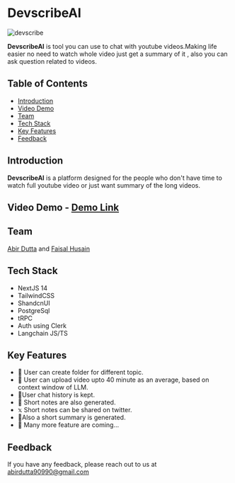 
# DevscribeAI

![devscribe](https://github.com/DeadmanAbir/DevScribe-AI/assets/102755654/f597810b-c79d-4e3f-a0f8-e05b38a27c34)

**DevscribeAI**
 is tool you can use to chat with youtube videos.Making life easier no need to watch whole video just get a summary of it , also you can ask question related to videos.

## Table of Contents

- [Introduction](#introduction)
- [Video Demo](#videodemo)
- [Team](#team)
- [Tech Stack](#techstack)
- [Key Features](#keyfeatures)
- [Feedback](#feedback)


## Introduction
**DevscribeAI** is a platform designed for the people who don't have time to watch full youtube video or just want summary of the long videos.

## Video Demo - [Demo Link](https://youtu.be/7H_LHlkgUXM)


## Team
[Abir Dutta](https://abir-dutta-porfolio.netlify.app) and [Faisal Husain](https://faisal-husain.vercel.app)



## Tech Stack

* NextJS 14
* TailwindCSS
* ShandcnUI
* PostgreSql
* tRPC
* Auth using Clerk
* Langchain JS/TS



## Key Features

* 📁 User can create folder for different topic.
* 📄 User can upload video upto 40 minute as an average, based on context window of LLM.
*  💭User chat history is kept.
*  📝  Short notes are also generated.
*   𝕩   Short notes can be shared on twitter.
* 📝Also a short summary is generated.
* 🫠 Many more feature are coming...


## Feedback

If you have any feedback, please reach out to us at abirdutta90990@gmail.com


